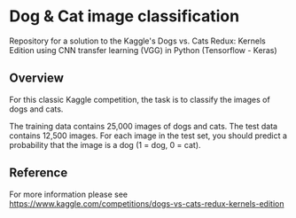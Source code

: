 # Dog & Cat image classification
Repository for a solution to the Kaggle's Dogs vs. Cats Redux: Kernels Edition using CNN transfer learning (VGG) in Python (Tensorflow - Keras)

## Overview
For this classic Kaggle competition, the task is to classify the images of dogs and cats.

The training data contains 25,000 images of dogs and cats. The test data contains 12,500 images. For each image in the test set, you should predict a probability that the image is a dog (1 = dog, 0 = cat).

## Reference
For more information please see https://www.kaggle.com/competitions/dogs-vs-cats-redux-kernels-edition
